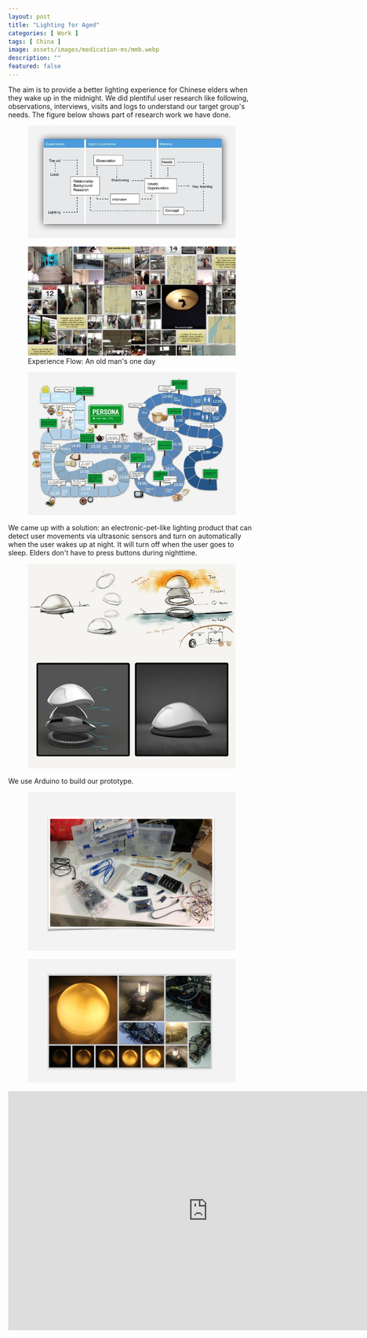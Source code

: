 ```yaml
---
layout: post
title: "Lighting for Aged"
categories: [ Work ]
tags: [ China ]
image: assets/images/medication-ms/mmb.webp
description: ""
featured: false
---
```


The aim is to provide a better lighting experience for Chinese elders when they wake up in the midnight. We did plentiful user research like following, observations, interviews, visits and logs to understand our target group's needs. The figure below shows part of research work we have done.

<figure>
    <img src="../assets/images/lfta/lfta-1.webp">
</figure>

<figure>
    <img src="../assets/images/lfta/lfta-2.webp">
    <figcaption>Experience Flow: An old man's one day</figcaption>
</figure>

<figure>
    <img src="../assets/images/lfta/lfta-3.webp">
</figure>

We came up with a solution: an electronic-pet-like lighting product that can detect user movements via ultrasonic sensors and turn on automatically when the user wakes up at night. It will  turn off when the user goes to sleep. Elders don't have to press buttons during nighttime.

<figure>
    <img src="../assets/images/lfta/lfta-4.webp">
</figure>

We use Arduino to build our prototype. 

<figure>
    <img src="../assets/images/lfta/lfta-5.jpg">
</figure>


<figure>
    <img src="../assets/images/lfta/lfta-6.jpg">
</figure>

<iframe width="813" height="487" src="https://www.youtube.com/embed/pGaXd0FGI4o" title="Lighting for Aged" frameborder="0" allow="accelerometer; autoplay; clipboard-write; encrypted-media; gyroscope; picture-in-picture" allowfullscreen></iframe>